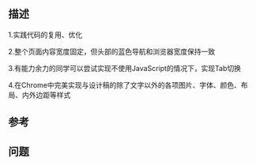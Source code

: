 ## 描述

1.实践代码的复用、优化

2.整个页面内容宽度固定，但头部的蓝色导航和浏览器宽度保持一致

3.有能力余力的同学可以尝试实现不使用JavaScript的情况下，实现Tab切换

4.在Chrome中完美实现与设计稿的除了文字以外的各项图片、字体、颜色、布局、内外边距等样式
## 参考

## 问题